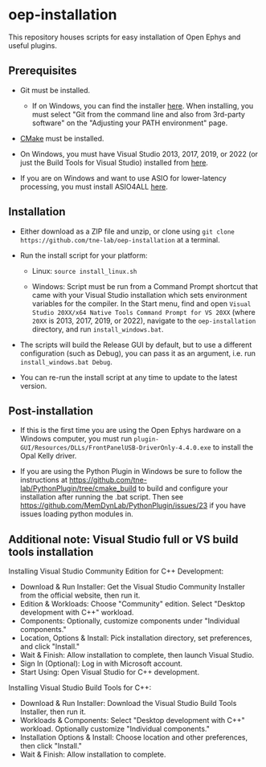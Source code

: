 # oep-installation

This repository houses scripts for easy installation of Open Ephys and useful plugins.

## Prerequisites

* Git must be installed.
  * If on Windows, you can find the installer [here](https://git-scm.com/download/win). When installing, you must select "Git from the command line and also from 3rd-party software" on the "Adjusting your PATH environment" page.

* [CMake](https://cmake.org/) must be installed.

* On Windows, you must have Visual Studio 2013, 2017, 2019, or 2022 (or just the Build Tools for Visual Studio) installed from [here](https://visualstudio.microsoft.com/vs/community/).

* If you are on Windows and want to use ASIO for lower-latency processing, you must install ASIO4ALL [here](http://www.asio4all.org/).


## Installation

* Either download as a ZIP file and unzip, or clone using `git clone https://github.com/tne-lab/oep-installation` at a terminal.

* Run the install script for your platform:

  * Linux: `source install_linux.sh`
  
  * Windows: Script must be run from a Command Prompt shortcut that came with your Visual Studio installation which sets environment variables for the compiler. In the Start menu, find and open `Visual Studio 20XX/x64 Native Tools Command Prompt for VS 20XX` (where `20XX` is 2013, 2017, 2019, or 2022), navigate to the `oep-installation` directory, and run `install_windows.bat`.


* The scripts will build the Release GUI by default, but to use a different configuration (such as Debug), you can pass it as an argument, i.e. run `install_windows.bat Debug`.

* You can re-run the install script at any time to update to the latest version.

## Post-installation

* If this is the first time you are using the Open Ephys hardware on a Windows computer, you must run `plugin-GUI/Resources/DLLs/FrontPanelUSB-DriverOnly-4.4.0.exe` to install the Opal Kelly driver.

* If you are using the Python Plugin in Windows be sure to follow the instructions at https://github.com/tne-lab/PythonPlugin/tree/cmake_build to build and configure your installation after running the .bat script. Then see https://github.com/MemDynLab/PythonPlugin/issues/23 if you have issues loading python modules in.

## Additional note: Visual Studio full or VS build tools installation
Installing Visual Studio Community Edition for C++ Development:
*	Download & Run Installer: Get the Visual Studio Community Installer from the official website, then run it.
*	Edition & Workloads: Choose "Community" edition. Select "Desktop development with C++" workload.
*	Components: Optionally, customize components under "Individual components."
*	Location, Options & Install: Pick installation directory, set preferences, and click "Install."
*	Wait & Finish: Allow installation to complete, then launch Visual Studio.
*	Sign In (Optional): Log in with Microsoft account.
*	Start Using: Open Visual Studio for C++ development.

Installing Visual Studio Build Tools for C++:
*	Download & Run Installer: Download the Visual Studio Build Tools Installer, then run it.
*	Workloads & Components: Select "Desktop development with C++" workload. Optionally customize "Individual components."
*	Installation Options & Install: Choose location and other preferences, then click "Install."
*	Wait & Finish: Allow installation to complete.
